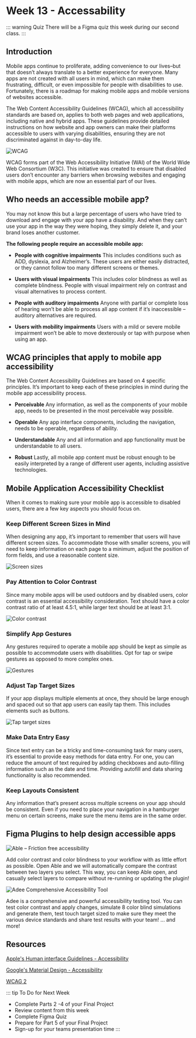 # Week 13 - Accessability

::: warning Quiz
There will be a Figma quiz this week during our second class.
:::

## Introduction

Mobile apps continue to proliferate, adding convenience to our lives–but that doesn’t always translate to a better experience for everyone. Many apps are not created with all users in mind, which can make them frustrating, difficult, or even impossible for people with disabilities to use. Fortunately, there is a roadmap for making mobile apps and mobile versions of websites accessible.

The Web Content Accessibility Guidelines (WCAG), which all accessibility standards are based on, applies to both web pages and web applications, including native and hybrid apps. These guidelines provide detailed instructions on how website and app owners can make their platforms accessible to users with varying disabilities, ensuring they are not discriminated against in day-to-day life.

![WCAG](./wcag.png)

WCAG forms part of the Web Accessibility Initiative (WAI) of the World Wide Web Consortium (W3C). This initiative was created to ensure that disabled users don’t encounter any barriers when browsing websites and engaging with mobile apps, which are now an essential part of our lives.

## Who needs an accessible mobile app?

You may not know this but a large percentage of users who have tried to download and engage with your app have a disability. And when they can’t use your app in the way they were hoping, they simply delete it, and your brand loses another customer.

**The following people require an accessible mobile app:**

- **People with cognitive impairments**
  This includes conditions such as ADD, dyslexia, and Alzheimer’s. These users are either easily distracted, or they cannot follow too many different screens or themes.

- **Users with visual impairments**
  This includes color blindness as well as complete blindness. People with visual impairment rely on contrast and visual alternatives to process content.

- **People with auditory impairments**
  Anyone with partial or complete loss of hearing won’t be able to process all app content if it’s inaccessible – auditory alternatives are required.

- **Users with mobility impairments**
  Users with a mild or severe mobile impairment won’t be able to move dexterously or tap with purpose when using an app.

## WCAG principles that apply to mobile app accessibility

The Web Content Accessibility Guidelines are based on 4 specific principles. It’s important to keep each of these principles in mind during the mobile app accessibility process.

- **Perceivable**
  Any information, as well as the components of your mobile app, needs to be presented in the most perceivable way possible.

- **Operable**
  Any app interface components, including the navigation, needs to be operable, regardless of ability.

- **Understandable**
  Any and all information and app functionality must be understandable to all users.

- **Robust**
  Lastly, all mobile app content must be robust enough to be easily interpreted by a range of different user agents, including assistive technologies.

## Mobile Application Accessibility Checklist

When it comes to making sure your mobile app is accessible to disabled users, there are a few key aspects you should focus on.

### Keep Different Screen Sizes in Mind

When designing any app, it’s important to remember that users will have different screen sizes. To accommodate those with smaller screens, you will need to keep information on each page to a minimum, adjust the position of form fields, and use a reasonable content size.

![Screen sizes](./Screen-size.png)

### Pay Attention to Color Contrast

Since many mobile apps will be used outdoors and by disabled users, color contrast is an essential accessibility consideration. Text should have a color contrast ratio of at least 4.5:1, while larger text should be at least 3:1.

![Color contrast](./color-contrast.png)

### Simplify App Gestures

Any gestures required to operate a mobile app should be kept as simple as possible to accommodate users with disabilities. Opt for tap or swipe gestures as opposed to more complex ones.

![Gestures](./Gestures.png)

### Adjust Tap Target Sizes

If your app displays multiple elements at once, they should be large enough and spaced out so that app users can easily tap them. This includes elements such as buttons.

![Tap target sizes](./tap-target-sizes.png)

### Make Data Entry Easy

Since text entry can be a tricky and time-consuming task for many users, it’s essential to provide easy methods for data entry. For one, you can reduce the amount of text required by adding checkboxes and auto-filling information such as the date and time. Providing autofill and data sharing functionality is also recommended.

### Keep Layouts Consistent

Any information that’s present across multiple screens on your app should be consistent. Even if you need to place your navigation in a hamburger menu on certain screens, make sure the menu items are in the same order.

## Figma Plugins to help design accessible apps

![Able – Friction free accessibility](./Able.png)

Add color contrast and color blindness to your workflow with as little effort as possible. Open Able and we will automatically compare the contrast between two layers you select. This way, you can keep Able open, and casually select layers to compare without re-running or updating the plugin!

![Adee Comprehensive Accessibility Tool](./Adee.png)

Adee is a comprehensive and powerful accessibility testing tool. You can test color contrast and apply changes, simulate 8 color blind simulations and generate them, test touch target sized to make sure they meet the various device standards and share test results with your team! ... and more!

## Resources

[Apple's Human interface Guidelines - Accessibility](https://developer.apple.com/design/human-interface-guidelines/foundations/accessibility/)

[Google's Material Design - Accessibility](https://m2.material.io/design/usability/accessibility.html#understanding-accessibility)

[WCAG 2](https://www.w3.org/WAI/standards-guidelines/wcag/)

::: tip To Do for Next Week

- Complete Parts 2 -4 of your Final Project
- Review content from this week
- Complete Figma Quiz
- Prepare for Part 5 of your Final Project
- Sign-up for your teams presentation time
  :::

